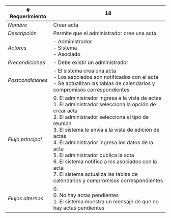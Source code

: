 |# Requerimiento|18 |
|-|-|
| *Nombre*|Crear acta
| *Descripción*| Permite que el administrador cree una acta |
|*Actores*| - Administrador<br> - Sistema<br> - Asociado
|*Precondiciones*| - Debe existir un administrador
|*Postcondiciones*| - El sistema crea una acta<br> - Los asociados son notificados con el acta<br> - Se actualizan las tablas de calendarios y compromisos correspondientes
|*Flujo principal*|0.  El administrador ingresa a la vista de actas<br>1.  El administrador selecciona la opción de crear acta<br>2.  El administrador selecciona el tipo de reunión<br>3.  El sistema le envia a la vista de edición de actas<br>4.  El administrador ingresa los datos de la acta<br>5.  El administrador publica la acta<br>6.  El sistema notifica a los asociados con la acta<br>7.  El sistema actualiza las tablas de calendarios y compromisos correspondientes
|*Flujos alternos*|0. <br> 0. No hay actas pendientes<br>1. El sistema muestra un mensaje de que no hay actas pendientes
